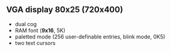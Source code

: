 VGA display 80x25 (720x400)
-----------------
 - dual cog
 - RAM font (**9x16**, 5K)
 - paletted mode (256 user-definable entries, blink mode, 0K5)
 - two text cursors
